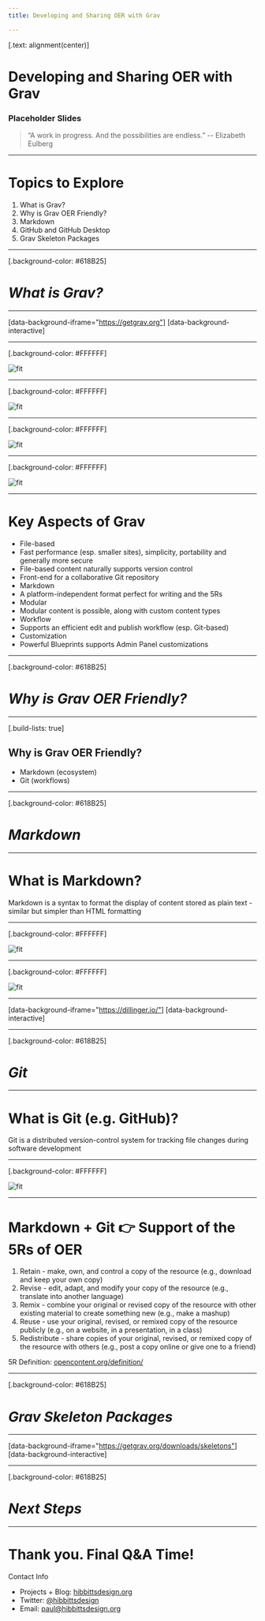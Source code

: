 ```yaml
---
title: Developing and Sharing OER with Grav

---
```


[.text: alignment(center)]

# Developing and Sharing OER with Grav

### Placeholder Slides

> “A work in progress. And the possibilities are endless.”
-- Elizabeth Eulberg

---

# Topics to Explore
1. What is Grav?
2. Why is Grav OER Friendly?
3. Markdown
4. GitHub and GitHub Desktop
5. Grav Skeleton Packages

---

[.background-color: #618B25]

# _What is Grav?_

---

[data-background-iframe="https://getgrav.org"]
[data-background-interactive]

---

[.background-color: #FFFFFF]

![fit](https://getgrav-grav.netdna-ssl.com/user/pages/01.tour/_easy-to-use/001-dashboard.png)

---

[.background-color: #FFFFFF]

![fit](https://getgrav-grav.netdna-ssl.com/user/pages/01.tour/_easy-to-use/003-editpage.png)

---

[.background-color: #FFFFFF]

![fit](https://getgrav-grav.netdna-ssl.com/user/pages/01.tour/_easy-to-use/005-plugins.png)

---

[.background-color: #FFFFFF]

![fit](https://getgrav-grav.netdna-ssl.com/user/pages/01.tour/_easy-to-use/006-themes.png)

---

# Key Aspects of Grav

* File-based
 * Fast performance (esp. smaller sites), simplicity, portability and generally more secure
 * File-based content naturally supports version control
 * Front-end for a collaborative Git repository
* Markdown
 * A platform-independent format perfect for writing and the 5Rs
* Modular
 * Modular content is possible, along with custom content types
* Workflow
 * Supports an efficient edit and publish workflow (esp. Git-based)
* Customization
 * Powerful Blueprints supports Admin Panel customizations

---

[.background-color: #618B25]

# _Why is Grav OER Friendly?_

---

[.build-lists: true]

## Why is Grav OER Friendly?

* Markdown (ecosystem)
* Git (workflows)

---

[.background-color: #618B25]

# _Markdown_

---

# What is Markdown?

Markdown is a syntax to format the display of content stored as plain text - similar but simpler than HTML formatting

---

[.background-color: #FFFFFF]

![fit](https://docs.joeworkman.net/assets/rapidweaver/stacks/markdown/markdown-basic-setup1.png)

---

[.background-color: #FFFFFF]

![fit](https://hibbittsdesign.org/images/future-friendly.jpg)

---

[data-background-iframe="https://dillinger.io/"]
[data-background-interactive]

---

[.background-color: #618B25]

# _Git_

---

# What is Git (e.g. GitHub)?

Git is a distributed version-control system for tracking file changes during software development

---

[.background-color: #FFFFFF]

![fit](https://hibbittsdesign.org/images/grav-publishing.jpg)

---

# Markdown + Git 👉 Support of the 5Rs of OER

1. Retain - make, own, and control a copy of the resource (e.g., download and keep your own copy)
1. Revise - edit, adapt, and modify your copy of the resource (e.g., translate into another language)
1. Remix - combine your original or revised copy of the resource with other existing material to create something new (e.g., make a mashup)
1. Reuse - use your original, revised, or remixed copy of the resource publicly (e.g., on a website, in a presentation, in a class)
1. Redistribute - share copies of your original, revised, or remixed copy of the resource with others (e.g., post a copy online or give one to a friend)

5R Definition: [opencontent.org/definition/](https://opencontent.org/definition/)

---


[.background-color: #618B25]

# _Grav Skeleton Packages_

---

[data-background-iframe="https://getgrav.org/downloads/skeletons"]
[data-background-interactive]

---

[.background-color: #618B25]

# _Next Steps_

---

# Thank you. Final Q&A Time!
Contact Info
* Projects + Blog: [hibbittsdesign.org](https://hibbittsdesign.org)
* Twitter: [@hibbittsdesign](https://twitter.com/hibbittsdesign)
* Email: [paul@hibbittsdesign.org](paul@hibbittsdesign.org)
